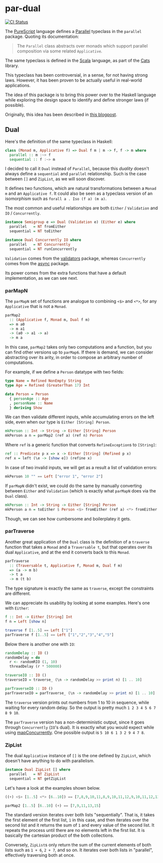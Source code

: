 # par-dual

[![CI Status](https://github.com/gvolpe/par-dual/workflows/Haskell%20CI/badge.svg)](https://github.com/gvolpe/par-dual/actions)

The [PureScript](https://www.purescript.org/) language defines a [Parallel](https://pursuit.purescript.org/packages/purescript-parallel/4.0.0/docs/Control.Parallel.Class#t:Parallel) typeclass in the `parallel` package. Quoting its documentation:

> The `Parallel` class abstracts over monads which support parallel composition via some related `Applicative`.

The same typeclass is defined in the [Scala](https://www.scala-lang.org/) language, as part of the [Cats](https://typelevel.org/cats/typeclasses/parallel.html) library.

This typeclass has been controversial, in a sense, for not having strong laws. However, it has been proven to be actually useful in real-world applications.

The idea of this package is to bring this power over to the Haskell language while exploring the design space to identify and define stronger laws (if possible).

Originally, this idea has been described in [this blogpost](https://gvolpe.github.io/blog/parallel-typeclass-for-haskell/).

## Dual

Here's the definition of the same typeclass in Haskell:

```haskell
class (Monad m, Applicative f) => Dual f m | m -> f, f -> m where
  parallel :: m :~> f
  sequential :: f :~> m
```

I decided to call it `Dual` instead of `Parallel`, because this *duality* doesn't always define a `sequential` and `parallel` relationship. Such is the case between `[]` and `ZipList`, as we will soon discover.

It defines two functions, which are natural transformations between a `Monad m` and an `Applicative f`. It could also be seen as a typeclass version of an isomorphism such as `forall a . Iso (f a) (m a)`.

The most common and useful relationships are both `Either` / `Validation` and `IO` / `Concurrently`.

```haskell
instance Semigroup e => Dual (Validation e) (Either e) where
  parallel   = NT fromEither
  sequential = NT toEither

instance Dual Concurrently IO where
  parallel   = NT Concurrently
  sequential = NT runConcurrently
```

`Validation` comes from the [validators](https://hackage.haskell.org/package/validators) package, whereas `Concurrently` comes from the [async](https://hackage.haskell.org/package/async) package.

Its power comes from the extra functions that have a default implementation, as we can see next.

### parMapN

The `parMapN` set of functions are analogue to combining `<$>` and `<*>`, for any `Applicative` that is not a `Monad`.

```haskell
parMap2
  :: (Applicative f, Monad m, Dual f m)
  => m a0
  -> m a1
  -> (a0 -> a1 -> a)
  -> m a
```

In this case, `parMap2` takes only two computations and a function, but you can find other versions up to `parMap6`. If there is demand, we can consider abstracting over its arity, in order to compose an arbitrary number of computations.

For example, if we define a `Person` datatype with two fields:

```haskell
type Name = Refined NonEmpty String
type Age = Refined (GreaterThan 17) Int

data Person = Person
  { personAge :: Age
  , personName :: Name
  } deriving Show
```

We can then validate different inputs, while accumulating errors on the left side, even when our type is `Either [String] Person`.

```haskell
mkPerson :: Int -> String -> Either [String] Person
mkPerson a n = parMap2 (ref a) (ref n) Person
```

Where `ref` is a generic function that converts `RefineException`s to `[String]`:

```haskell
ref :: Predicate p x => x -> Either [String] (Refined p x)
ref x = left (\e -> [show e]) (refine x)
```

In case of two invalid inputs, we will get as a result a list of validation errors:

```haskell
mkPerson 10 "" == Left ["error 1", "error 2"]
```

If `parMapN` didn't exist, we could do the same by manually converting between `Either` and `Validation` (which is exactly what `parMapN` does via the `Dual` class).

```haskell
mkPerson :: Int -> String -> Either [String] Person
mkPerson a n = toEither $ Person <$> fromEither (ref a) <*> fromEither (ref n)
```

Though, we can see how cumbersome and boilerplatey it gets.

### parTraverse

Another great application of the `Dual` class is the definition of a `traverse` function that takes a `Monad` and a `Traversable t`, but that operates over its dual `Applicative`, and at the end it converts back to this `Monad`.

```haskell
parTraverse
  :: (Traversable t, Applicative f, Monad m, Dual f m)
  => (a -> m b)
  -> t a
  -> m (t b)
```

The type signature is exactly the same as `traverse`, except the constraints are different.

We can appreciate its usability by looking at some examples. Here's one with `Either`:

```haskell
f :: Int -> Either [String] Int
f n = Left [show n]

traverse f [1..5] == Left ["1"]
parTraverse f [1..5] == Left ["1","2","3","4","5"]
```

Below there is another one with `IO`:

```haskell
randomDelay :: IO ()
randomDelay = do
  r <- randomRIO (1, 10)
  threadDelay (r * 500000)

traverseIO :: IO ()
traverseIO = traverse_ (\n -> randomDelay >> print n) [1 .. 10]

parTraverseIO :: IO ()
parTraverseIO = parTraverse_ (\n -> randomDelay >> print n) [1 .. 10]
```

The `traverse` version prints out numbers from 1 to 10 in sequence, while waiting for every random delay. So the output is pretty much `1 2 3 4 5 6 7 8 9 10`.

The `parTraverse` version has a non-deterministic output, since it goes through `Concurrently` (`IO`'s dual). It is exactly what you would expect while using [mapConcurrently](https://hackage.haskell.org/package/async-2.2.2/docs/Control-Concurrent-Async.html#v:mapConcurrently). One possible output is `5 10 6 1 3 2 9 4 7 8`.

### ZipList

The dual `Applicative` instance of `[]` is the one defined by `ZipList`, which doesn't have anything to do with parallelism.

```haskell
instance Dual ZipList [] where
  parallel   = NT ZipList
  sequential = NT getZipList
```

Let's have a look at the examples shown below.

```haskell
((+) <$> [1..5] <*> [6..10]) == [7,8,9,10,11,8,9,10,11,12,9,10,11,12,13,10,11,12,13,14,11,12,13,14,15]

parMap2 [1..5] [6..10] (+) == [7,9,11,13,15]
```

The standard version iterates over both lists "sequentially". That is, it takes the first element of the first list, `1` in this case, and then iterates over the second list and it returns the sum of `1` and every value of the second list. It repeats the process until there are no elements left in the first list. It is basically the cartesian product of the both collections.

Conversely, `ZipList`s only return the sum of the current elements of both lists such as `1 + 6`, `2 + 7`, and so on. It iterates over both lists in "parallel", effectively traversing both at once.
